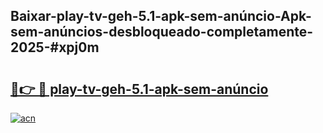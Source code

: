 ## Baixar-play-tv-geh-5.1-apk-sem-anúncio-Apk-sem-anúncios-desbloqueado-completamente-2025-#xpj0m

# <h2><a href="https://ainizakaria.my?title=play-tv-geh-5.1-apk-sem-anúncio&ref=20M">🔗👉 🔴 play-tv-geh-5.1-apk-sem-anúncio</a></h2>

[![acn](https://github.com/user-attachments/assets/0f9c940e-d8b0-45ae-aac7-cd30a18b3e1c)](https://ainizakaria.my?title=play-tv-geh-5.1-apk-sem-anúncio&ref=20M)

